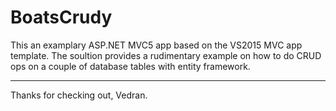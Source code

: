 # BoatsCrudy
This an examplary ASP.NET MVC5 app based on the VS2015 MVC app template.
The soultion provides a rudimentary example on how to do CRUD ops on a couple of database tables with entity framework.

---
Thanks for checking out, Vedran.